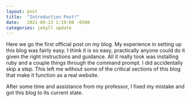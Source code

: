 ```yaml
---
layout: post
title:  "Introduction Post!"
date:   2021-09-13 1:19:00 -0500
categories: jekyll update
---
```

Here we go the first official post on my blog. My experience in setting up this blog was fairly easy. I think it is so easy, practically anyone could do it given the right instructions and guidance. All it really took was installing ruby and a couple things through the command prompt. I did accidentally skip a step. This left me without some of the critical sections of this blog that make it function as a real website.

After some time and assistance from my professor, I fixed my mistake and got this blog to its current state.
